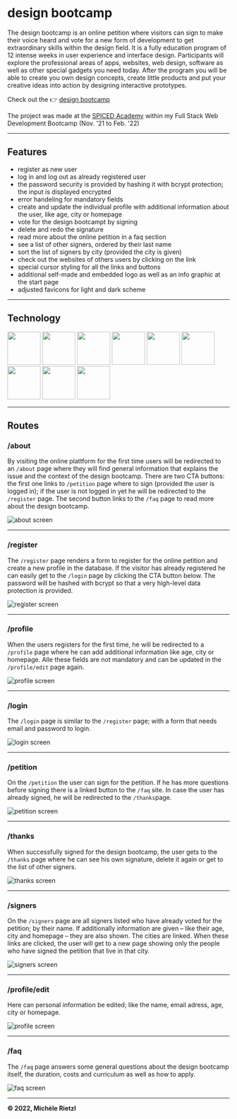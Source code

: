 # design bootcamp

The design bootcamp is an online petition where visitors can sign to make their voice heard and vote for a new form of development to get extraordinary skills within the design field. It is a fully education program of 12 intense weeks in user experience and interface design. Participants will explore the professional areas of apps, websites, web design, software as well as other special gadgets you need today. After the program you will be able to create you own design concepts, create little products and put your creative ideas into action by designing interactive prototypes.

Check out the 👉 [design bootcamp](https://design-bootcamp.herokuapp.com)

The project was made at the [SPICED Academy](https://www.spiced-academy.com/de) within my Full Stack Web Development Bootcamp (Nov. '21 to Feb. '22)

---

## Features

-   register as new user
-   log in and log out as already registered user
-   the password security is provided by hashing it with bcrypt protection; the input is displayed encrypted
-   error handeling for mandatory fields
-   create and update the individual profile with additional information about the user, like age, city or homepage
-   vote for the design bootcampt by signing
-   delete and redo the signature
-   read more about the online petition in a faq section
-   see a list of other signers, ordered by their last name
-   sort the list of signers by city (provided the city is given)
-   check out the websites of others users by clicking on the link
-   special cursor styling for all the links and buttons
-   additional self-made and embedded logo as well as an info graphic at the start page
-   adjusted favicons for light and dark scheme

---

## Technology

<a href="https://code.visualstudio.com/" > <img src="./assets/web-development-visual-studio-code.png" height="75px" /></a>
<a href="https://tc39.es/ecma262/" > <img src="./assets/web-development-js.png" height="75px" /></a>
<a href="https://nodejs.org/en/" > <img src="./assets/web-development-node-js.png" height="75px" /></a>
<a href="http://expressjs.com/" > <img src="./assets/web-development-express.png" height="75px" /></a>
<a href="https://handlebarsjs.com/" > <img src="./assets/web-development-handlebars.png" height="75px" /></a>
<a href="https://developer.mozilla.org/de/docs/Web/CSS" > <img src="./assets/web-development-css-3.png" height="75px" /></a>
<a href="https://www.postgresql.org/" > <img src="./assets/web-development-PostgreSQL.png" height="75px" /></a>
<a href="https://jestjs.io/" > <img src="./assets/web-development-jest-js.png" height="75px" /></a>
<a href="https://www.heroku.com/" > <img src="./assets/web-development-heroku.png" height="75px" /></a>

---

<!-- ## Design library -->

<!-- ## Preview -->

## Routes

### /about

By visiting the online plattform for the first time users will be redirected to an `/about` page where they will find general information that explains the issue and the context of the design bootcamp. There are two CTA buttons: the first one links to `/petition` page where to sign (provided the user is logged in); if the user is not logged in yet he will be redirected to the `/register` page. The second button links to the `/faq` page to read more about the design bootcamp.

![about screen](/public/images/about.png)

---

### /register

The `/register` page renders a form to register for the online petition and create a new profile in the database. If the visitor has already registered he can easily get to the `/login` page by clicking the CTA button below. The password will be hashed with bcrypt so that a very high-level data protection is provided.

![register screen](/public/images/register.png)

---

### /profile

When the users registers for the first time, he will be redirected to a `/profile` page where he can add additional information like age, city or homepage. Alle these fields are not mandatory and can be updated in the `/profile/edit` page again.

![profile screen](/public/images/profile-edit.png)

---

### /login

The `/login` page is similar to the `/register` page; with a form that needs email and password to login.

![login screen](/public/images/login.png)

---

### /petition

On the `/petition` the user can sign for the petition. If he has more questions before signing there is a linked button to the `/faq` site. In case the user has already signed, he will be redirected to the `/thanks`page.

![petition screen](/public/images/petition.png)

---

### /thanks

When successfully signed for the design bootcamp, the user gets to the `/thanks` page where he can see his own signature, delete it again or get to the list of other signers.

![thanks screen](/public/images/thanks.png)

---

### /signers

On the `/signers` page are all signers listed who have already voted for the petition; by their name. If additionally information are given – like their age, city and homepage – they are also shown. The cities are linked. When these links are clicked, the user will get to a new page showing only the people who have signed the petition that live in that city.

![signers screen](/public/images/signers.png)

---

### /profile/edit

Here can personal information be edited; like the name, email adress, age, city or homepage.

![profile screen](/public/images/profile.png)

---

### /faq

The `/faq` page answers some general questions about the design bootcamp itself, the duration, costs and curriculum as well as how to apply.

![faq screen](/public/images/faq.png)

---

**© 2022, Michèle Rietzl**

<!--

High Level Description:
This project is an online petition where users can register or – if already registered – login, create, view and edit their own account, sign for a specific topic, view other signers and delete their signature again.

[first try]
The design bootcamp is an online petition where users can register, log in, create and update a profile, vote for a specific topic by signing, update their signature, read more on a faq section or see the list of other supporters.

Website:
https://design-bootcamp.herokuapp.com/

Tags:
- design
- express
- handlebars
- heroku
- login
- nodejs
- jest
- petition
- postregresql
- profile
- register
- spicedacademy
- testing

-->
